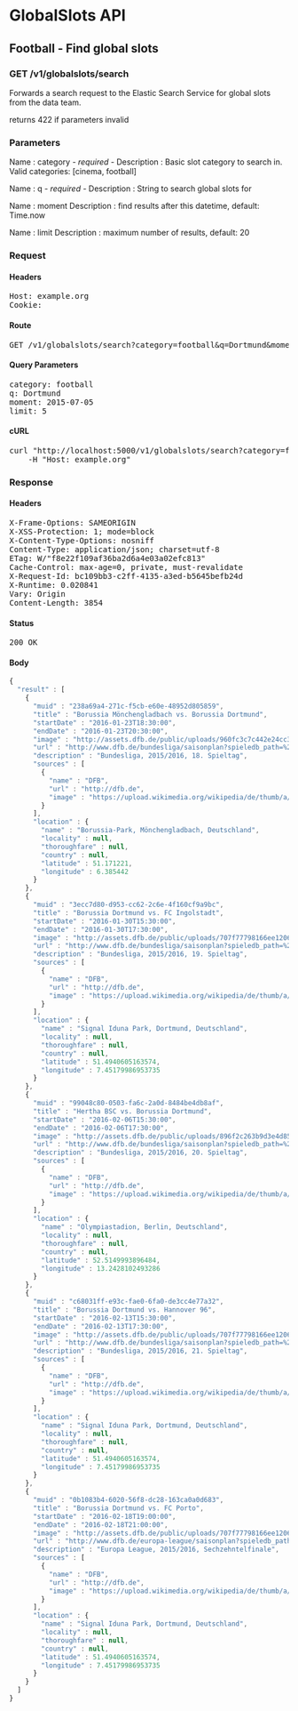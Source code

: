 # GlobalSlots API

## Football - Find global slots

### GET /v1/globalslots/search

Forwards a search request to the Elastic Search Service for global slots from the data team.

returns 422 if parameters invalid

### Parameters

Name : category *- required -*
Description : Basic slot category to search in. Valid categories: [cinema, football] 

Name : q *- required -*
Description : String to search global slots for

Name : moment
Description : find results after this datetime, default: Time.now

Name : limit
Description : maximum number of results, default: 20

### Request

#### Headers

<pre>Host: example.org
Cookie: </pre>

#### Route

<pre>GET /v1/globalslots/search?category=football&amp;q=Dortmund&amp;moment=2015-07-05&amp;limit=5</pre>

#### Query Parameters

<pre>category: football
q: Dortmund
moment: 2015-07-05
limit: 5</pre>

#### cURL

<pre class="request">curl &quot;http://localhost:5000/v1/globalslots/search?category=football&amp;q=Dortmund&amp;moment=2015-07-05&amp;limit=5&quot; -X GET \
	-H &quot;Host: example.org&quot;</pre>

### Response

#### Headers

<pre>X-Frame-Options: SAMEORIGIN
X-XSS-Protection: 1; mode=block
X-Content-Type-Options: nosniff
Content-Type: application/json; charset=utf-8
ETag: W/&quot;f8e22f109af36ba2d6a4e03a02efc813&quot;
Cache-Control: max-age=0, private, must-revalidate
X-Request-Id: bc109bb3-c2ff-4135-a3ed-b5645befb24d
X-Runtime: 0.020841
Vary: Origin
Content-Length: 3854</pre>

#### Status

<pre>200 OK</pre>

#### Body

```javascript
{
  "result" : [
    {
      "muid" : "238a69a4-271c-f5cb-e60e-48952d805859",
      "title" : "Borussia Mönchengladbach vs. Borussia Dortmund",
      "startDate" : "2016-01-23T18:30:00",
      "endDate" : "2016-01-23T20:30:00",
      "image" : "http://assets.dfb.de/public/uploads/960fc3c7c442e24cc34b237dfb62780c3393af69685dd506e97184247fe4",
      "url" : "http://www.dfb.de/bundesliga/saisonplan?spieledb_path=%2Fmatches%2F2222606",
      "description" : "Bundesliga, 2015/2016, 18. Spieltag",
      "sources" : [
        {
          "name" : "DFB",
          "url" : "http://dfb.de",
          "image" : "https://upload.wikimedia.org/wikipedia/de/thumb/a/a9/Deutscher_Fu%C3%9Fball-Bund_logo.svg/600px-Deutscher_Fu%C3%9Fball-Bund_logo.svg.png"
        }
      ],
      "location" : {
        "name" : "Borussia-Park, Mönchengladbach, Deutschland",
        "locality" : null,
        "thoroughfare" : null,
        "country" : null,
        "latitude" : 51.171221,
        "longitude" : 6.385442
      }
    },
    {
      "muid" : "3ecc7d80-d953-cc62-2c6e-4f160cf9a9bc",
      "title" : "Borussia Dortmund vs. FC Ingolstadt",
      "startDate" : "2016-01-30T15:30:00",
      "endDate" : "2016-01-30T17:30:00",
      "image" : "http://assets.dfb.de/public/uploads/707f77798166ee1206a408c8967a75bfaa9136b55acd155c6680f739aaac",
      "url" : "http://www.dfb.de/bundesliga/saisonplan?spieledb_path=%2Fmatches%2F2222608",
      "description" : "Bundesliga, 2015/2016, 19. Spieltag",
      "sources" : [
        {
          "name" : "DFB",
          "url" : "http://dfb.de",
          "image" : "https://upload.wikimedia.org/wikipedia/de/thumb/a/a9/Deutscher_Fu%C3%9Fball-Bund_logo.svg/600px-Deutscher_Fu%C3%9Fball-Bund_logo.svg.png"
        }
      ],
      "location" : {
        "name" : "Signal Iduna Park, Dortmund, Deutschland",
        "locality" : null,
        "thoroughfare" : null,
        "country" : null,
        "latitude" : 51.4940605163574,
        "longitude" : 7.45179986953735
      }
    },
    {
      "muid" : "99048c80-0503-fa6c-2a0d-8484be4db8af",
      "title" : "Hertha BSC vs. Borussia Dortmund",
      "startDate" : "2016-02-06T15:30:00",
      "endDate" : "2016-02-06T17:30:00",
      "image" : "http://assets.dfb.de/public/uploads/896f2c263b9d3e4d852d551dab27dbe3137f6599b473d962348b90ad6edd",
      "url" : "http://www.dfb.de/bundesliga/saisonplan?spieledb_path=%2Fmatches%2F2222665",
      "description" : "Bundesliga, 2015/2016, 20. Spieltag",
      "sources" : [
        {
          "name" : "DFB",
          "url" : "http://dfb.de",
          "image" : "https://upload.wikimedia.org/wikipedia/de/thumb/a/a9/Deutscher_Fu%C3%9Fball-Bund_logo.svg/600px-Deutscher_Fu%C3%9Fball-Bund_logo.svg.png"
        }
      ],
      "location" : {
        "name" : "Olympiastadion, Berlin, Deutschland",
        "locality" : null,
        "thoroughfare" : null,
        "country" : null,
        "latitude" : 52.5149993896484,
        "longitude" : 13.2428102493286
      }
    },
    {
      "muid" : "c68031ff-e93c-fae0-6fa0-de3cc4e77a32",
      "title" : "Borussia Dortmund vs. Hannover 96",
      "startDate" : "2016-02-13T15:30:00",
      "endDate" : "2016-02-13T17:30:00",
      "image" : "http://assets.dfb.de/public/uploads/707f77798166ee1206a408c8967a75bfaa9136b55acd155c6680f739aaac",
      "url" : "http://www.dfb.de/bundesliga/saisonplan?spieledb_path=%2Fmatches%2F2222640",
      "description" : "Bundesliga, 2015/2016, 21. Spieltag",
      "sources" : [
        {
          "name" : "DFB",
          "url" : "http://dfb.de",
          "image" : "https://upload.wikimedia.org/wikipedia/de/thumb/a/a9/Deutscher_Fu%C3%9Fball-Bund_logo.svg/600px-Deutscher_Fu%C3%9Fball-Bund_logo.svg.png"
        }
      ],
      "location" : {
        "name" : "Signal Iduna Park, Dortmund, Deutschland",
        "locality" : null,
        "thoroughfare" : null,
        "country" : null,
        "latitude" : 51.4940605163574,
        "longitude" : 7.45179986953735
      }
    },
    {
      "muid" : "0b1083b4-6020-56f8-dc28-163ca0a0d683",
      "title" : "Borussia Dortmund vs. FC Porto",
      "startDate" : "2016-02-18T19:00:00",
      "endDate" : "2016-02-18T21:00:00",
      "image" : "http://assets.dfb.de/public/uploads/707f77798166ee1206a408c8967a75bfaa9136b55acd155c6680f739aaac",
      "url" : "http://www.dfb.de/europa-league/saisonplan?spieledb_path=%2Fmatches%2F2231918",
      "description" : "Europa League, 2015/2016, Sechzehntelfinale",
      "sources" : [
        {
          "name" : "DFB",
          "url" : "http://dfb.de",
          "image" : "https://upload.wikimedia.org/wikipedia/de/thumb/a/a9/Deutscher_Fu%C3%9Fball-Bund_logo.svg/600px-Deutscher_Fu%C3%9Fball-Bund_logo.svg.png"
        }
      ],
      "location" : {
        "name" : "Signal Iduna Park, Dortmund, Deutschland",
        "locality" : null,
        "thoroughfare" : null,
        "country" : null,
        "latitude" : 51.4940605163574,
        "longitude" : 7.45179986953735
      }
    }
  ]
}
```
